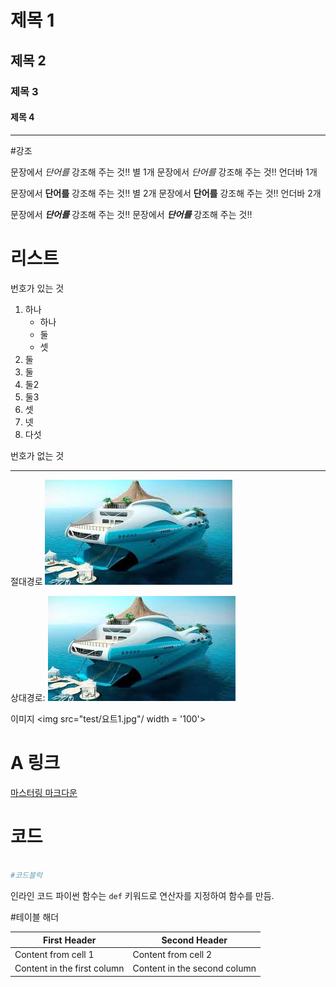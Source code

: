 # 제목 1





## 제목 2







### 제목 3







#### 제목 4
___
#강조

문장에서 *단어를* 강조해 주는 것!! 별 1개
문장에서 _단어를_ 강조해 주는 것!! 언더바 1개


문장에서 **단어를** 강조해 주는 것!! 별 2개
문장에서 __단어를__ 강조해 주는 것!! 언더바 2개

문장에서 ***단어를*** 강조해 주는 것!!
문장에서 ___단어를___ 강조해 주는 것!!



# 리스트
번호가 있는 것 
1. 하나
    - 하나
    - 둘
    - 셋
2. 둘
  1. 둘
  1. 둘2
  1. 둘3
3. 셋
4. 넷
5. 다섯





번호가 없는 것

___
절대경로
![](https://github.com/Choitae/testingfile/blob/main/test/%EC%9A%94%ED%8A%B81.jpg)

상대경로:
![](./test/요트1.jpg)

이미지 
<img src="test/요트1.jpg"/ width = '100'>


# A 링크
[마스터링 마크다운](https://guides.github.com/features/mastering-markdown/)


# 코드
``` python

#코드블럭 
```

인라인 코드
파이썬 함수는 `def` 키워드로 연산자를 지정하여 함수를 만듬.

#테이블 해더

First Header | Second Header
------------ | -------------
Content from cell 1 | Content from cell 2
Content in the first column | Content in the second column
